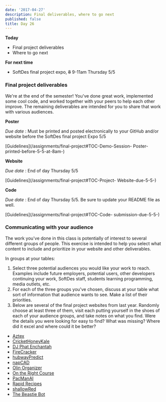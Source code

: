 ```yaml
---
date: '2017-04-27'
description: Final deliverables, where to go next
published: false
title: Day 26
---
```


**Today**

* Final project deliverables
* Where to go next

**For next time**

* SoftDes final project expo, ~~8~~ 9-11am Thursday 5/5

### Final project deliverables

We're at the end of the semester! You've done great work, implemented some
cool code, and worked together with your peers to help each other improve. The
remaining deliverables are intended for you to share that work with various
audiences.


**Poster**

_Due date_ : Must be printed and posted electronically to your GitHub and/or
website before the SoftDes final project Expo 5/5

[Guidelines](/assignments/final-project#TOC-Demo-Session-
Poster-printed-before-5-5-at-8am-)


**Website**

_Due date_ : End of day Thursday 5/5

[Guidelines](/assignments/final-project#TOC-Project-
Website-due-5-5-)


**Code**

_Due date_ : End of day Thursday 5/5. Be sure to update your README file as
well.

[Guidelines](/assignments/final-project#TOC-Code-
submission-due-5-5-)


### Communicating with your audience

The work you've done in this class is potentially of interest to several
different groups of people. This exercise is intended to help you select what
content to include and prioritize in your website and other deliverables.


In groups at your tables:

1. Select three potential audiences you would like your work to reach. Examples include future employers, potential users, other developers continuing your work, SoftDes staff, students learning programming, media outlets, etc.
2. For each of the three groups you've chosen, discuss at your table what sort of information that audience wants to see. Make a list of their priorities.
3. Below are several of the final project websites from last year. Randomly choose at least three of them, visit each putting yourself in the shoes of each of your audience groups, and take notes on what you find. Were the details you were looking for easy to find? What was missing? Where did it excel and where could it be better?

* [Aztex](https://sites.google.com/site/aztexeditor/)
* [CricketHoneyKale](https://sites.google.com/site/crickethoneykale/)
* [DJ Phat Enchantah](https://sites.google.com/site/phatenchantah/)
* [FireCracker](http://joeylmaalouf.github.io/firecracker/)
* [hubwayPredict](https://hubwaypredict.wordpress.com/)
* [napCAD](http://celineta.com/napCAD/)
* [Olin Organizer](https://sites.google.com/site/softdeso2/home)
* [On the Right Course](http://aditisjoshi.github.io/On-The-Right-Course/)
* [PacManAI](http://pdemetci.github.io/PacManAI/)
* [Rapid Recipes](http://aconsilvio.github.io/recipe_program/)
* [shallowRed](http://rdiverdi.github.io/shallowRed/)
* [The Beastie Bot](https://sites.google.com/site/projectbeastiebot/)
